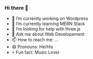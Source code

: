 ### Hi there 👋

- 🔭 I’m currently working on Wordpress
- 🌱 I’m currently learning MERN Stack
- 🤔 I’m looking for help with three.js
- 💬 Ask me about Web Developement
- 📫 How to reach me: ...
- 😄 Pronouns: He/His
- ⚡ Fun fact: Music Lover
